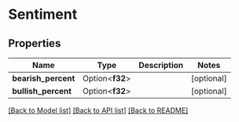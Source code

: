 # Sentiment

## Properties

Name | Type | Description | Notes
------------ | ------------- | ------------- | -------------
**bearish_percent** | Option<**f32**> |  | [optional]
**bullish_percent** | Option<**f32**> |  | [optional]

[[Back to Model list]](../README.md#documentation-for-models) [[Back to API list]](../README.md#documentation-for-api-endpoints) [[Back to README]](../README.md)


